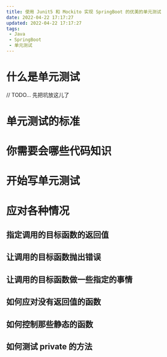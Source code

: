 ```yaml
---
title: 使用 Junit5 和 Mockito 实现 SpringBoot 的优美的单元测试
date: 2022-04-22 17:17:27
updated: 2022-04-22 17:17:27
tags:
 - Java
 - SpringBoot
 - 单元测试
---
```


# 什么是单元测试

// TODO... 先把坑放这儿了

# 单元测试的标准

# 你需要会哪些代码知识

# 开始写单元测试

# 应对各种情况

## 指定调用的目标函数的返回值

## 让调用的目标函数抛出错误

## 让调用的目标函数做一些指定的事情

## 如何应对没有返回值的函数

## 如何控制那些静态的函数

## 如何测试 private 的方法

